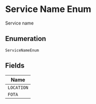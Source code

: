 
# Service Name Enum

Service name

## Enumeration

`ServiceNameEnum`

## Fields

| Name |
|  --- |
| `LOCATION` |
| `FOTA` |


